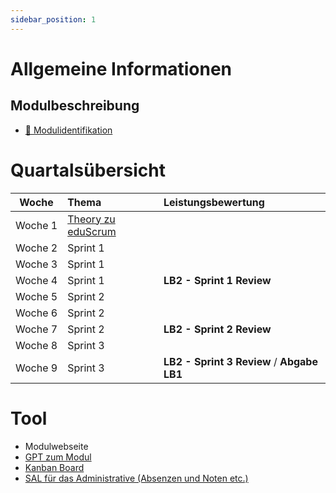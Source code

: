 ```yaml
---
sidebar_position: 1
---
```


# Allgemeine Informationen

## Modulbeschreibung

- [:paperclip: Modulidentifikation](https://www.modulbaukasten.ch/module/231/1/de-DE?title=Datenschutz-und-Datensicherheit-anwenden)

# Quartalsübersicht

|         Woche          |    Thema                                             | Leistungsbewertung |
| :--------------------: |   :------------------------------------------------ | :----------------- |
|     Woche&nbsp;1       |  [Theory zu eduScrum](./category/grundlagen)|
|     Woche&nbsp;2       |  Sprint 1 |
|     Woche&nbsp;3       |  Sprint 1 |
|     Woche&nbsp;4       |  Sprint 1 |  **LB2 - Sprint 1 Review** |
|     Woche&nbsp;5       |  Sprint 2 |
|     Woche&nbsp;6       |  Sprint 2 | 
|     Woche&nbsp;7       |  Sprint 2 | **LB2 - Sprint 2 Review** |
|     Woche&nbsp;8       |  Sprint 3 |
|     Woche&nbsp;9       |  Sprint 3 | **LB2 - Sprint 3 Review** / **Abgabe LB1** |

# Tool

- Modulwebseite
- [GPT zum Modul](https://chat.openai.com/g/g-h8Zy8qQM7-bbzbl-m231)
- [Kanban Board](https://kanboard.aebi.cloud/)
- [SAL für das Administrative (Absenzen und Noten etc.)](https://portal.sbl.ch/my.policy)